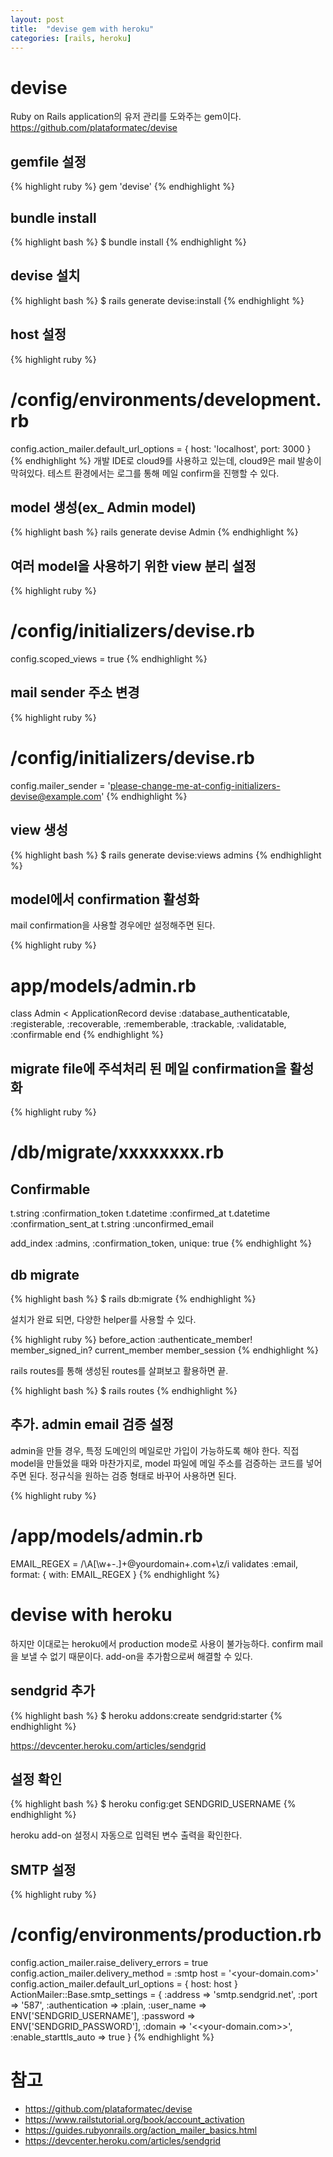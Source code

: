 ```yaml
---
layout: post
title:  "devise gem with heroku"
categories: [rails, heroku]
---
```


# devise
Ruby on Rails application의 유저 관리를 도와주는 gem이다. <br />
<https://github.com/plataformatec/devise>

## gemfile 설정

{% highlight ruby %}
gem 'devise'
{% endhighlight %}

## bundle install

{% highlight bash %}
$ bundle install
{% endhighlight %}

## devise 설치
{% highlight bash %}
$ rails generate devise:install
{% endhighlight %}

## host 설정

{% highlight ruby %}
# /config/environments/development.rb
config.action_mailer.default_url_options = { host: 'localhost', port: 3000 }
{% endhighlight %}
개발 IDE로 cloud9를 사용하고 있는데, cloud9은 mail 발송이 막혀있다. 테스트 환경에서는 로그를 통해 메일 confirm을 진행할 수 있다.

## model 생성(ex_ Admin model)

{% highlight bash %}
rails generate devise Admin
{% endhighlight %}

## 여러 model을 사용하기 위한 view 분리 설정

{% highlight ruby %}
# /config/initializers/devise.rb
config.scoped_views = true
{% endhighlight %}

## mail sender 주소 변경

{% highlight ruby %}
# /config/initializers/devise.rb
config.mailer_sender = 'please-change-me-at-config-initializers-devise@example.com'
{% endhighlight %}

## view 생성
{% highlight bash %}
$ rails generate devise:views admins
{% endhighlight %}

## model에서 confirmation 활성화<br />
mail confirmation을 사용할 경우에만 설정해주면 된다.

{% highlight ruby %}
# app/models/admin.rb
class Admin < ApplicationRecord
  devise :database_authenticatable, :registerable,
    :recoverable, :rememberable, :trackable, :validatable,
    :confirmable
end
{% endhighlight %}

## migrate file에 주석처리 된 메일 confirmation을 활성화

{% highlight ruby %}
# /db/migrate/xxxxxxxx.rb
## Confirmable
t.string   :confirmation_token
t.datetime :confirmed_at
t.datetime :confirmation_sent_at
t.string   :unconfirmed_email
 
add_index :admins, :confirmation_token,   unique: true
{% endhighlight %}

## db migrate

{% highlight bash %}
$ rails db:migrate
{% endhighlight %}

설치가 완료 되면, 다양한 helper를 사용할 수 있다.

{% highlight ruby %}
before_action :authenticate_member!
member_signed_in?
current_member
member_session
{% endhighlight %}

rails routes를 통해 생성된 routes를 살펴보고 활용하면 끝.

{% highlight bash %}
$ rails routes
{% endhighlight %}

## 추가. admin email 검증 설정
admin을 만들 경우, 특정 도메인의 메일로만 가입이 가능하도록 해야 한다.
직접 model을 만들었을 때와 마찬가지로, model 파일에 메일 주소를 검증하는 코드를 넣어주면 된다.
정규식을 원하는 검증 형태로 바꾸어 사용하면 된다.

{% highlight ruby %}
# /app/models/admin.rb
EMAIL_REGEX = /\A[\w+\-.]+@yourdomain+\.com+\z/i
validates :email, format: { with: EMAIL_REGEX }
{% endhighlight %}

# devise with heroku
하지만 이대로는 heroku에서 production mode로 사용이 불가능하다.
confirm mail을 보낼 수 없기 때문이다.
add-on을 추가함으로써 해결할 수 있다.

## sendgrid 추가

{% highlight bash %}
$ heroku addons:create sendgrid:starter
{% endhighlight %}

<https://devcenter.heroku.com/articles/sendgrid>

## 설정 확인

{% highlight bash %}
$ heroku config:get SENDGRID_USERNAME
{% endhighlight %}

heroku add-on 설정시 자동으로 입력된 변수 출력을 확인한다.

## SMTP 설정

{% highlight ruby %}
# /config/environments/production.rb
config.action_mailer.raise_delivery_errors = true
config.action_mailer.delivery_method = :smtp
host = '<your-domain.com>'
config.action_mailer.default_url_options = { host: host }
ActionMailer::Base.smtp_settings = {
    :address        => 'smtp.sendgrid.net',
    :port           => '587',
    :authentication => :plain,
    :user_name      => ENV['SENDGRID_USERNAME'],
    :password       => ENV['SENDGRID_PASSWORD'],
    :domain         => '<<your-domain.com>>',
    :enable_starttls_auto => true
}
{% endhighlight %}

# 참고
* <https://github.com/plataformatec/devise>
* <https://www.railstutorial.org/book/account_activation>
* <https://guides.rubyonrails.org/action_mailer_basics.html>
* <https://devcenter.heroku.com/articles/sendgrid>